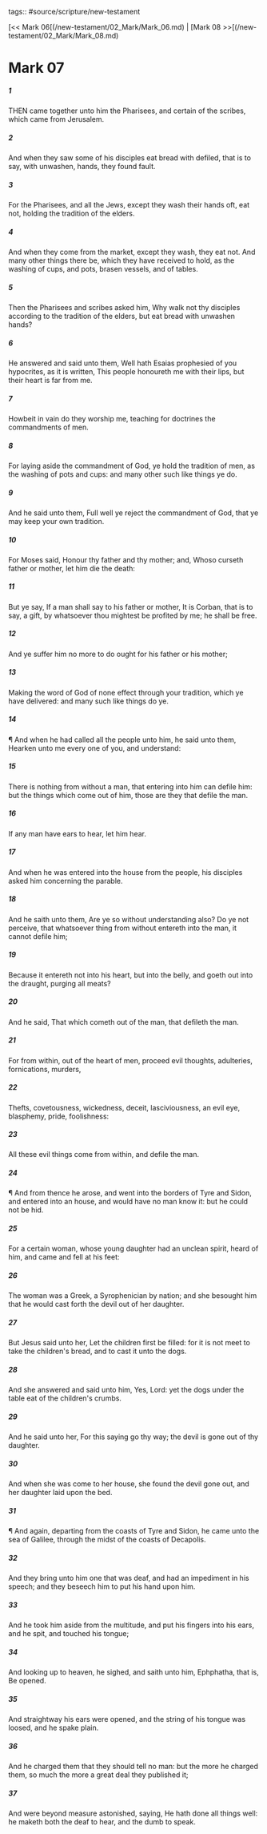 tags:: #source/scripture/new-testament

[<< Mark 06[(/new-testament/02_Mark/Mark_06.md) | [Mark 08 >>[(/new-testament/02_Mark/Mark_08.md)

# Mark 07

##### 1

THEN came together unto him the Pharisees, and certain of the scribes, which came from Jerusalem.

##### 2

And when they saw some of his disciples eat bread with defiled, that is to say, with unwashen, hands, they found fault.

##### 3

For the Pharisees, and all the Jews, except they wash their hands oft, eat not, holding the tradition of the elders.

##### 4

And when they come from the market, except they wash, they eat not. And many other things there be, which they have received to hold, as the washing of cups, and pots, brasen vessels, and of tables.

##### 5

Then the Pharisees and scribes asked him, Why walk not thy disciples according to the tradition of the elders, but eat bread with unwashen hands?

##### 6

He answered and said unto them, Well hath Esaias prophesied of you hypocrites, as it is written, This people honoureth me with their lips, but their heart is far from me.

##### 7

Howbeit in vain do they worship me, teaching for doctrines the commandments of men.

##### 8

For laying aside the commandment of God, ye hold the tradition of men, as the washing of pots and cups: and many other such like things ye do.

##### 9

And he said unto them, Full well ye reject the commandment of God, that ye may keep your own tradition.

##### 10

For Moses said, Honour thy father and thy mother; and, Whoso curseth father or mother, let him die the death:

##### 11

But ye say, If a man shall say to his father or mother, It is Corban, that is to say, a gift, by whatsoever thou mightest be profited by me; he shall be free.

##### 12

And ye suffer him no more to do ought for his father or his mother;

##### 13

Making the word of God of none effect through your tradition, which ye have delivered: and many such like things do ye.

##### 14

¶ And when he had called all the people unto him, he said unto them, Hearken unto me every one of you, and understand:

##### 15

There is nothing from without a man, that entering into him can defile him: but the things which come out of him, those are they that defile the man.

##### 16

If any man have ears to hear, let him hear.

##### 17

And when he was entered into the house from the people, his disciples asked him concerning the parable.

##### 18

And he saith unto them, Are ye so without understanding also? Do ye not perceive, that whatsoever thing from without entereth into the man, it cannot defile him;

##### 19

Because it entereth not into his heart, but into the belly, and goeth out into the draught, purging all meats?

##### 20

And he said, That which cometh out of the man, that defileth the man.

##### 21

For from within, out of the heart of men, proceed evil thoughts, adulteries, fornications, murders,

##### 22

Thefts, covetousness, wickedness, deceit, lasciviousness, an evil eye, blasphemy, pride, foolishness:

##### 23

All these evil things come from within, and defile the man.

##### 24

¶ And from thence he arose, and went into the borders of Tyre and Sidon, and entered into an house, and would have no man know it: but he could not be hid.

##### 25

For a certain woman, whose young daughter had an unclean spirit, heard of him, and came and fell at his feet:

##### 26

The woman was a Greek, a Syrophenician by nation; and she besought him that he would cast forth the devil out of her daughter.

##### 27

But Jesus said unto her, Let the children first be filled: for it is not meet to take the children's bread, and to cast it unto the dogs.

##### 28

And she answered and said unto him, Yes, Lord: yet the dogs under the table eat of the children's crumbs.

##### 29

And he said unto her, For this saying go thy way; the devil is gone out of thy daughter.

##### 30

And when she was come to her house, she found the devil gone out, and her daughter laid upon the bed.

##### 31

¶ And again, departing from the coasts of Tyre and Sidon, he came unto the sea of Galilee, through the midst of the coasts of Decapolis.

##### 32

And they bring unto him one that was deaf, and had an impediment in his speech; and they beseech him to put his hand upon him.

##### 33

And he took him aside from the multitude, and put his fingers into his ears, and he spit, and touched his tongue;

##### 34

And looking up to heaven, he sighed, and saith unto him, Ephphatha, that is, Be opened.

##### 35

And straightway his ears were opened, and the string of his tongue was loosed, and he spake plain.

##### 36

And he charged them that they should tell no man: but the more he charged them, so much the more a great deal they published it;

##### 37

And were beyond measure astonished, saying, He hath done all things well: he maketh both the deaf to hear, and the dumb to speak.
